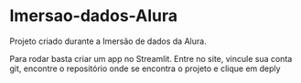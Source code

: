 # Imersao-dados-Alura
Projeto criado durante a Imersão de dados da Alura.

Para rodar basta criar um app no Streamlit. Entre no site, vincule sua conta git, encontre o repositório onde se encontra o projeto e clique em deply
